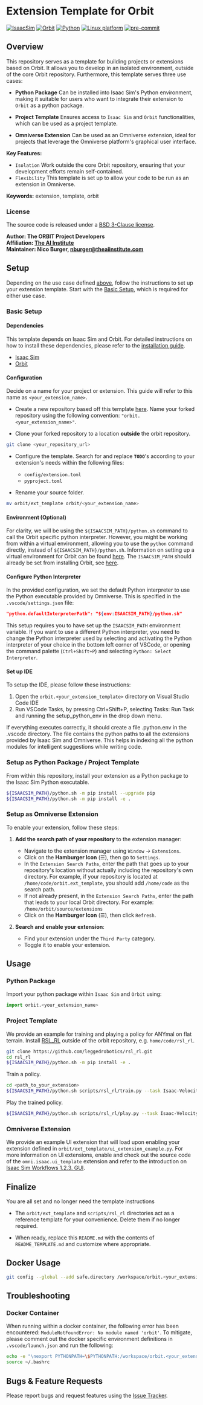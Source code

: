 # Extension Template for Orbit

[![IsaacSim](https://img.shields.io/badge/IsaacSim-2023.1.1-silver.svg)](https://docs.omniverse.nvidia.com/isaacsim/latest/overview.html)
[![Orbit](https://img.shields.io/badge/Orbit-0.2.0-silver)](https://isaac-orbit.github.io/orbit/)
[![Python](https://img.shields.io/badge/python-3.10-blue.svg)](https://docs.python.org/3/whatsnew/3.10.html)
[![Linux platform](https://img.shields.io/badge/platform-linux--64-orange.svg)](https://releases.ubuntu.com/20.04/)
[![pre-commit](https://img.shields.io/badge/pre--commit-enabled-brightgreen?logo=pre-commit&logoColor=white)](https://pre-commit.com/)

## Overview

This repository serves as a template for building projects or extensions based on Orbit. It allows you to develop in an isolated environment, outside of the core Orbit repository. Furthermore, this template serves three use cases:

- **Python Package**
    Can be installed into Isaac Sim's Python environment, making it suitable for users who want to integrate their extension to `Orbit` as a python package.

- **Project Template**
    Ensures access to `Isaac Sim` and `Orbit` functionalities, which can be used as a project template.

- **Omniverse Extension**
    Can be used as an Omniverse extension, ideal for projects that leverage the Omniverse platform's graphical user interface.

**Key Features:**

- `Isolation` Work outside the core Orbit repository, ensuring that your development efforts remain self-contained.
- `Flexibility` This template is set up to allow your code to be run as an extension in Omniverse.

**Keywords:** extension, template, orbit

### License

The source code is released under a [BSD 3-Clause license](https://opensource.org/licenses/BSD-3-Clause).

**Author: The ORBIT Project Developers<br />
Affiliation: [The AI Institute](https://theaiinstitute.com/)<br />
Maintainer: Nico Burger, nburger@theaiinstitute.com**

## Setup

Depending on the use case defined [above](#overview), follow the instructions to set up your extension template. Start with the [Basic Setup](#basic-setup), which is required for either use case.

### Basic Setup

#### Dependencies

This template depends on Isaac Sim and Orbit. For detailed instructions on how to install these dependencies, please refer to the [installation guide](https://isaac-orbit.github.io/orbit/source/setup/installation.html).

- [Isaac Sim](https://docs.omniverse.nvidia.com/isaacsim/latest/index.html)
- [Orbit](https://isaac-orbit.github.io/orbit/)

#### Configuration

Decide on a name for your project or extension. This guide will refer to this name as `<your_extension_name>`.

- Create a new repository based off this template [here](https://github.com/new?owner=isaac-orbit&template_name=orbit.ext_template&template_owner=isaac-orbit). Name your forked repository using the following convention: `"orbit.<your_extension_name>"`.

- Clone your forked repository to a location **outside** the orbit repository.

```bash
git clone <your_repository_url>
```

- Configure the template. Search for and replace **`TODO`**'s according to your extension's needs within the following files:

    - `config/extension.toml`
    - `pyproject.toml`

- Rename your source folder.

```bash
mv orbit/ext_template orbit/<your_extension_name>
```

#### Environment (Optional)

For clarity, we will be using the `${ISAACSIM_PATH}/python.sh` command to call the Orbit specific python interpreter. However, you might be working from within a virtual environment, allowing you to use the `python` command directly, instead of `${ISAACSIM_PATH}/python.sh`. Information on setting up a virtual environment for Orbit can be found [here](https://isaac-orbit.github.io/orbit/source/setup/installation.html#setting-up-the-environment). The `ISAACSIM_PATH` should already be set from installing Orbit, see [here](https://isaac-orbit.github.io/orbit/source/setup/installation.html#configuring-the-environment-variables).

#### Configure Python Interpreter

In the provided configuration, we set the default Python interpreter to use the Python executable provided by Omniverse. This is specified in the `.vscode/settings.json` file:

```json
"python.defaultInterpreterPath": "${env:ISAACSIM_PATH}/python.sh"
```

This setup requires you to have set up the `ISAACSIM_PATH` environment variable. If you want to use a different Python interpreter, you need to change the Python interpreter used by selecting and activating the Python interpreter of your choice in the bottom left corner of VSCode, or opening the command palette (`Ctrl+Shift+P`) and selecting `Python: Select Interpreter`.

#### Set up IDE

To setup the IDE, please follow these instructions:

1. Open the `orbit.<your_extension_template>` directory on Visual Studio Code IDE
2. Run VSCode Tasks, by pressing Ctrl+Shift+P, selecting Tasks: Run Task and running the setup_python_env in the drop down menu.

If everything executes correctly, it should create a file .python.env in the .vscode directory. The file contains the python paths to all the extensions provided by Isaac Sim and Omniverse. This helps in indexing all the python modules for intelligent suggestions while writing code.

### Setup as Python Package / Project Template

From within this repository, install your extension as a Python package to the Isaac Sim Python executable.

```bash
${ISAACSIM_PATH}/python.sh -m pip install --upgrade pip
${ISAACSIM_PATH}/python.sh -m pip install -e .
```

### Setup as Omniverse Extension

To enable your extension, follow these steps:

1. **Add the search path of your repository** to the extension manager:
    - Navigate to the extension manager using `Window` -> `Extensions`.
    - Click on the **Hamburger Icon** (☰), then go to `Settings`.
    - In the `Extension Search Paths`, enter the path that goes up to your repository's location without actually including the repository's own directory. For example, if your repository is located at `/home/code/orbit.ext_template`, you should add `/home/code` as the search path.
    - If not already present, in the `Extension Search Paths`, enter the path that leads to your local Orbit directory. For example: `/home/orbit/source/extensions`
    - Click on the **Hamburger Icon** (☰), then click `Refresh`.

2. **Search and enable your extension**:
    - Find your extension under the `Third Party` category.
    - Toggle it to enable your extension.

## Usage

### Python Package

Import your python package within `Isaac Sim` and `Orbit` using:

```python
import orbit.<your_extension_name>
```

### Project Template

We provide an example for training and playing a policy for ANYmal on flat terrain. Install [RSL_RL](https://github.com/leggedrobotics/rsl_rl) outside of the orbit repository, e.g. `home/code/rsl_rl`.

```bash
git clone https://github.com/leggedrobotics/rsl_rl.git
cd rsl_rl
${ISAACSIM_PATH}/python.sh -m pip install -e .
```

Train a policy.

```bash
cd <path_to_your_extension>
${ISAACSIM_PATH}/python.sh scripts/rsl_rl/train.py --task Isaac-Velocity-Flat-Anymal-D-Template-v0 --num_envs 4096 --headless
```

Play the trained policy.

```bash
${ISAACSIM_PATH}/python.sh scripts/rsl_rl/play.py --task Isaac-Velocity-Flat-Anymal-D-Template-Play-v0 --num_envs 16
```

### Omniverse Extension

We provide an example UI extension that will load upon enabling your extension defined in `orbit/ext_template/ui_extension_example.py`. For more information on UI extensions, enable and check out the source code of the `omni.isaac.ui_template` extension and refer to the introduction on [Isaac Sim Workflows 1.2.3. GUI](https://docs.omniverse.nvidia.com/isaacsim/latest/introductory_tutorials/tutorial_intro_workflows.html#gui).

## Finalize

You are all set and no longer need the template instructions

- The `orbit/ext_template` and `scripts/rsl_rl` directories act as a reference template for your convenience. Delete them if no longer required.

- When ready, replace this `README.md` with the contents of `README_TEMPLATE.md` and customize where appropriate.

## Docker Usage

```bash
git config --global --add safe.directory /workspace/orbit.<your_extension_name>
```

## Troubleshooting

### Docker Container

When running within a docker container, the following error has been encountered: `ModuleNotFoundError: No module named 'orbit'`. To mitigate, please comment out the docker specific environment definitions in `.vscode/launch.json` and run the following:

```bash
echo -e "\nexport PYTHONPATH=\$PYTHONPATH:/workspace/orbit.<your_extension_name>" >> ~/.bashrc
source ~/.bashrc
```

## Bugs & Feature Requests

Please report bugs and request features using the [Issue Tracker](https://github.com/isaac-orbit/orbit.ext_template/issues).
